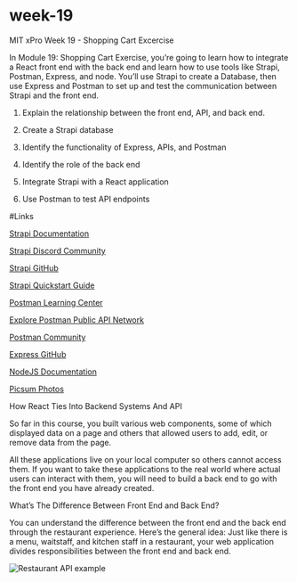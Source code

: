 # week-19
MIT xPro Week 19 - Shopping Cart Excercise

In Module 19: Shopping Cart Exercise, you’re going to learn how to integrate a React front end with the back end and learn how to use tools like Strapi, Postman, Express, and node. You’ll use Strapi to create a Database, then use Express and Postman to set up and test the communication between Strapi and the front end.

1. Explain the relationship between the front end, API, and back end. 

2. Create a Strapi database 

3. Identify the functionality of Express, APIs, and Postman

4. Identify the role of the back end

5. Integrate Strapi with a React application

6. Use Postman to test API endpoints

#Links

[Strapi Documentation](https://docs.strapi.io/developer-docs/latest/getting-started/introduction.html)

[Strapi Discord Community](https://discord.com/invite/strapi)

[Strapi GitHub](https://github.com/strapi/strapi)

[Strapi Quickstart Guide](https://docs.strapi.io/developer-docs/latest/getting-started/quick-start.html#_1-install-strapi-and-create-a-new-project)

[Postman Learning Center](https://learning.postman.com)

[Explore Postman Public API Network](https://www.postman.com/explore)

[Postman Community](https://community.postman.com)

[Express GitHub](https://github.com/expressjs/express)

[NodeJS Documentation](https://nodejs.org/en/docs/)

[Picsum Photos](https://picsum.photos)


How React Ties Into Backend Systems And API 

So far in this course, you built various web components, some of which displayed data on a page and others that allowed users to add, edit, or remove data from the page. 

All these applications live on your local computer so others cannot access them. If you want to take these applications to the real world where actual users can interact with them, you will need to build a back end to go with the front end you have already created.  

What’s The Difference Between Front End and Back End? 

You can understand the difference between the front end and the back end through the restaurant experience. Here’s the general idea: Just like there is a menu, waitstaff, and kitchen staff in a restaurant, your web application divides responsibilities between the front end and back end.

![Restaurant API example](/restauant.png)


